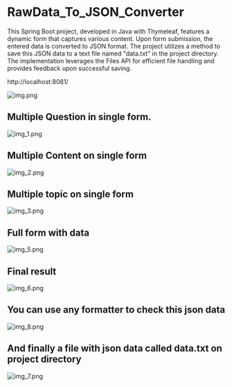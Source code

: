 # RawData_To_JSON_Converter

This Spring Boot project, developed in Java with Thymeleaf, features a dynamic form that captures various content. Upon
form submission, the entered data is converted to JSON format. The project utilizes a method to save this JSON data to a
text file named "data.txt" in the project directory. The implementation leverages the Files API for efficient file
handling and provides feedback upon successful saving.

http://localhost:8081/

![img.png](src%2Fmain%2Fresources%2Fstatic%2Fimage%2Fimg.png)

## Multiple Question in single form.

![img_1.png](src%2Fmain%2Fresources%2Fstatic%2Fimage%2Fimg_1.png)

## Multiple Content on single form

![img_2.png](src%2Fmain%2Fresources%2Fstatic%2Fimage%2Fimg_2.png)

## Multiple topic on single form

![img_3.png](src%2Fmain%2Fresources%2Fstatic%2Fimage%2Fimg_3.png)

## Full form with data

![img_5.png](src%2Fmain%2Fresources%2Fstatic%2Fimage%2Fimg_5.png)

## Final result

![img_6.png](src%2Fmain%2Fresources%2Fstatic%2Fimage%2Fimg_6.png)

## You can use any formatter to check this json data

![img_8.png](src%2Fmain%2Fresources%2Fstatic%2Fimage%2Fimg_8.png)

## And finally a file with json data called data.txt on project directory

![img_7.png](src%2Fmain%2Fresources%2Fstatic%2Fimage%2Fimg_7.png)